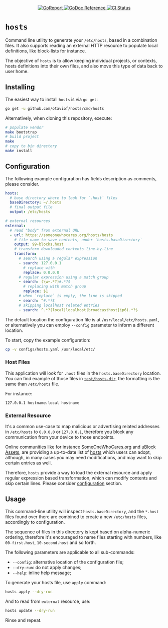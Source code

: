 <p align="center">
    <a alt="GoReport" href="https://goreportcard.com/report/github.com/otaviof/hosts">
        <img alt="GoReport" src="https://goreportcard.com/badge/github.com/otaviof/hosts">
    </a>
    <a href="https://godoc.org/github.com/otaviof/hosts/pkg/hosts">
        <img alt="GoDoc Reference" src="https://godoc.org/github.com/otaviof/hosts/pkg/hosts?status.svg">
    </a>
    <a alt="CI Status" href="https://travis-ci.com/otaviof/hosts">
        <img alt="CI Status" src="https://travis-ci.com/otaviof/hosts.svg?branch=master">
    </a>
</p>

# `hosts`

Command line utility to generate your `/etc/hosts`, based in a combination files. It also supports
reading an external HTTP resource to populate local definitions, like block-lists for instance.

The objective of `hosts` is to allow keeping individual projects, or contexts, hosts definitions
into their own files, and also move this type of data back to user home.

## Installing

The easiest way to install `hosts` is via `go get`:

``` bash
go get -u github.com/otaviof/hosts/cmd/hosts
```

Alternatively, when cloning this repository, execute:

``` bash
# populate vendor
make bootstrap
# build project
make
# copy to bin directory
make install
```

## Configuration

The following example configuration has fields description as comments, please consider.

``` yaml
hosts:
  # base directory where to look for `.host` files
  baseDirectory: ~/.hosts
  # final output file
  output: /etc/hosts

# external resources
external:
  # read "body" from external URL
  - url: https://someonewhocares.org/hosts/hosts
    # file name to save contents, under `hosts.baseDirectory`
    output: 99-blocks.host
    # transform downloaded contents line-by-line
    transform:
      # search using a regular expression
      - search: 127.0.0.1
        # replace with
        replace: 0.0.0.0
      # regular expression using a match group
      - search: (\w+.*?)#.*?$
        # replacing with match group
        replace: $1
      # when `replace` is empty, the line is skipped
      - search: ^#.*?$
      # skipping localhost related entries
      - search: ^.*?(local|localhost|broadcasthost|ip6).*?$
```

The default location the configuration file is at `/usr/local/etc/hosts.yaml`, or alternatively
you can employ `--config` parameter to inform a different location.

To start, copy the example configuration:

``` bash
cp -v configs/hosts.yaml /usr/local/etc/
```

### Host Files

This application will look for `.host` files in the `hosts.baseDirectory` location. You can find
example of those files in
[`test/hosts-dir`](https://github.com/otaviof/hosts/tree/master/test/hosts-dir), the formatting is
the same than `/etc/hosts` file.

For instance:

```
127.0.0.1 hostname.local hostname
```

### External Resource

It's a common use-case to map malicious or advertising related addresses in `/etc/hosts` to
`0.0.0.0` or `127.0.0.1`, therefore you block any communication from your device to those endpoints.

Online communities like for instance [SomeOneWhoCares.org](https://someonewhocares.org) and
[uBlock Assets](https://github.com/uBlockOrigin/uAssets), are providing a up-to-date list of
[hosts](https://github.com/uBlockOrigin/uAssets/tree/master/thirdparties) which users can adopt,
although, in many cases you may need modifications, and may want to skip certain entries as well.

Therefore, `hosts` provide a way to load the external resource and apply regular expression based
transformation, which can modify contents and skip certain lines. Please consider
[configuration](#configuration) section.

## Usage

This command-line utility will inspect `hosts.baseDirectory`, and the `*.host` files found over
there are combined to create a new `/etc/hosts` files, accordingly to configuration.

The sequence of files in this directory is kept based on alpha-numeric ordering, therefore it's
encouraged to name files starting with numbers, like `00-first.host`, `10-second.host` and so forth.

The following parameters are applicable to all sub-commands:

- `--config`: alternative location of the configuration file;
- `--dry-run`: do not apply changes;
- `--help`: inline help message;

To generate your hosts file, use `apply` command:

``` bash
hosts apply --dry-run
```

And to read from `external` resource, use:

``` bash
hosts update --dry-run
```

Rinse and repeat.
